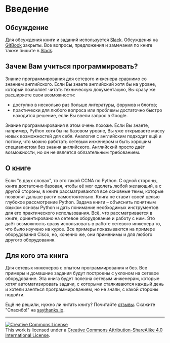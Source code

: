 # Введение

## Обсуждение

Для обсуждения книги и заданий используется [Slack](https://pyneng-slack.herokuapp.com). Обсуждения на [GitBook](https://legacy.gitbook.com/book/natenka/pyneng/details) закрыты. Все вопросы, предложения и замечания по книге также пишите в [Slack](https://pyneng-slack.herokuapp.com).

## Зачем Вам учиться программировать?

Знание программирования для сетевого инженера сравнимо со знанием английского. Если Вы знаете английский хотя бы на уровне, который позволяет читать техническую документацию, Вы сразу же расширяете свои возможности:

* доступно в несколько раз больше литературы, форумов и блогов;
* практически для любого вопроса или проблемы достаточно быстро находится решение, если Вы ввели запрос в Google.

Знание программирования в этом очень похоже. Если Вы знаете, например, Python хотя бы на базовом уровне, Вы уже открываете массу новых возможностей для себя. Аналогия с английским подходит ещё и потому, что можно работать сетевым инженером и быть хорошим специалистом без знания английского. Английский просто даёт возможности, но он не является обязательным требованием.

## О книге

Если "в двух словах", то это такой CCNA по Python. С одной стороны, книга достаточно базовая, чтобы её мог одолеть любой желающий, а с другой стороны, в книге рассматриваются все основные темы, которые позволят дальше расти самостоятельно. Книга не ставит своей целью глубокое рассмотрение Python. Задача книги – объяснить понятным языком основы Python и дать понимание необходимых инструментов для его практического использования. Всё, что рассматривается в книге, ориентировано на сетевое оборудование и работу с ним. Это даёт возможность сразу использовать в работе сетевого инженера то, что было изучено на курсе. Все примеры показываются на примере оборудования Cisco, но, конечно же, они применимы и для любого другого оборудования.

## Для кого эта книга

Для сетевых инженеров с опытом программирования и без. Все примеры и домашние задания будут построены с уклоном на сетевое оборудование. Эта книга будет полезна сетевым инженерам, которые хотят автоматизировать задачи, с которыми сталкиваются каждый день и хотели заняться программированием, но не знали, с какой стороны подойти.

Ещё не решили, нужно ли читать книгу? Почитайте [отзывы](testimonials.md). Скажите "Спасибо!" на [saythanks.io](https://saythanks.io/to/natenka).

-----
<a rel="license" href="http://creativecommons.org/licenses/by-sa/4.0/"><img alt="Creative Commons License" style="border-width:0" src="https://i.creativecommons.org/l/by-sa/4.0/88x31.png" /></a>
<br />This work is licensed under a <a rel="license" href="http://creativecommons.org/licenses/by-sa/4.0/">Creative Commons Attribution-ShareAlike 4.0 International License</a>.
